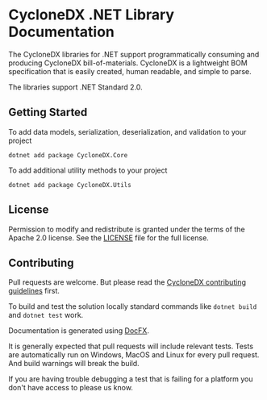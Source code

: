 # CycloneDX .NET Library Documentation

The CycloneDX libraries for .NET support programmatically consuming and
producing CycloneDX bill-of-materials. CycloneDX is a lightweight BOM
specification that is easily created, human readable, and simple to parse.

The libraries support .NET Standard 2.0.

## Getting Started

To add data models, serialization, deserialization, and validation to your project

```
dotnet add package CycloneDX.Core
```

To add additional utility methods to your project

```
dotnet add package CycloneDX.Utils
```

## License

Permission to modify and redistribute is granted under the terms of the
Apache 2.0 license. See the [LICENSE] file for the full license.

[License]: https://github.com/CycloneDX/cyclonedx-dotnet-library/blob/master/LICENSE

## Contributing

Pull requests are welcome. But please read the
[CycloneDX contributing guidelines](https://github.com/CycloneDX/.github/blob/master/CONTRIBUTING.md) first.

To build and test the solution locally standard commands like `dotnet build`
and `dotnet test` work.

Documentation is generated using [DocFX](https://dotnet.github.io/docfx/index.html).

It is generally expected that pull requests will include relevant tests.
Tests are automatically run on Windows, MacOS and Linux for every pull request.
And build warnings will break the build.

If you are having trouble debugging a test that is failing for a platform you
don't have access to please us know.
